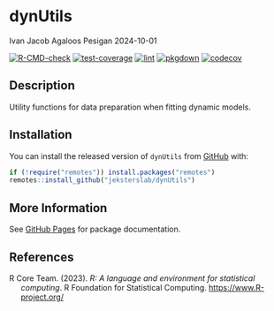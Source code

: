 dynUtils
================
Ivan Jacob Agaloos Pesigan
2024-10-01

<!-- README.md is generated from .setup/readme/README.Rmd. Please edit that file -->

<!-- badges: start -->

[![R-CMD-check](https://github.com/jeksterslab/dynUtils/workflows/R-CMD-check/badge.svg)](https://github.com/jeksterslab/dynUtils/actions)
[![test-coverage](https://github.com/jeksterslab/dynUtils/actions/workflows/test-coverage.yml/badge.svg)](https://github.com/jeksterslab/dynUtils/actions/workflows/test-coverage.yml)
[![lint](https://github.com/jeksterslab/dynUtils/actions/workflows/lint.yml/badge.svg)](https://github.com/jeksterslab/dynUtils/actions/workflows/lint.yml)
[![pkgdown](https://github.com/jeksterslab/dynUtils/actions/workflows/pkgdown-gh-pages.yml/badge.svg)](https://github.com/jeksterslab/dynUtils/actions/workflows/pkgdown-gh-pages.yml)
[![codecov](https://codecov.io/gh/jeksterslab/dynUtils/branch/main/graph/badge.svg)](https://codecov.io/gh/jeksterslab/dynUtils)
<!-- badges: end -->

## Description

Utility functions for data preparation when fitting dynamic models.

## Installation

You can install the released version of `dynUtils` from
[GitHub](https://github.com/jeksterslab/dynUtils) with:

``` r
if (!require("remotes")) install.packages("remotes")
remotes::install_github("jeksterslab/dynUtils")
```

## More Information

See [GitHub Pages](https://jeksterslab.github.io/dynUtils) for package
documentation.

## References

<div id="refs" class="references csl-bib-body hanging-indent"
entry-spacing="0" line-spacing="2">

<div id="ref-RCoreTeam-2023" class="csl-entry">

R Core Team. (2023). *R: A language and environment for statistical
computing*. R Foundation for Statistical Computing.
<https://www.R-project.org/>

</div>

</div>
